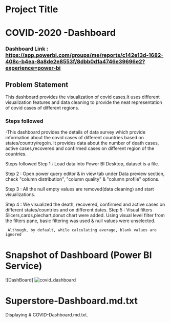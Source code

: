 
# Project Title


# COVID-2020 -Dashboard

### Dashboard Link : https://app.powerbi.com/groups/me/reports/c142e13d-1682-408c-b4ea-8a8de2e8553f/8dbb0d1a4746e39696e2?experience=power-bi

## Problem Statement

This dashboard provides the visualization of covid cases.It uses different visualization features and data cleaning to provide the neat representation of covid cases of different regions.




### Steps followed 

-This dashboard provides the details of data survey which provide information about the covid cases of different countries based on states/country/regoin. It provides data about the number of death cases, active cases,recovered and confirmed cases on different region of the countries.


Steps followed
Step 1 : Load data into Power BI Desktop, dataset is a  file.

Step 2 : Open power query editor & in view tab under Data preview section, check "column distribution", "column quality" & "column profile" options.

Step 3 : All the null empty values are removed(data cleaning) and start visualizations.

Step 4 : We visualized the death, recovered, confirmed and active cases on different states/countries and on different dates.
Step 5 : Visual filters Slicers,cards,piechart,donut chart were added. Using visual level filter from the filters pane, basic filtering was used & null values were unselected.

     Although, by default, while calculating average, blank values are ignored
 
# Snapshot of Dashboard (Power BI Service)




![DashBoard]
![covid_dashboard](https://github.com/user-attachments/assets/e89ce959-6614-4df0-ab9a-79aa420ceb63)




 
 
# Superstore-Dashboard.md.txt
Displaying # COVID-Dashboard.md.txt.
